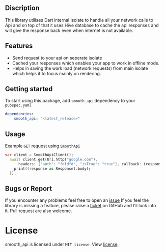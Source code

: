 ## Discription

This library utilises Dart internal isolate to handle all your network calls to Api and on top of that it uses Hive database to cache the api responses and will give the response back even when internet is not available.

## Features

-   Send request to your api on seperate isolate
-   Cached your responses which enables your app to work in offline mode.
-   Helps in saving the work load (network requests) from main isolate which helps it to focus mainly on rendering.

## Getting started

To start using this package, add `smooth_api` dependency to your `pubspec.yaml`

```yaml
dependencies:
    smooth_api: "<latest_release>"
```

## Usage

Example `GET` request using `SmoothApi`

```dart
var client = SmoothApiClient();
  await client.get(Uri.http("google.com"),
      headers: {"auth": "fdfdfd", "isTrue": "true"}, callback: (response) {
    print((response as Response).body);
  });
```

## Bugs or Report

If you encounter any problems feel free to open an [issue](https://github.com/AnonymousAliensX/SmoothApi/issues/new?template=bug_report.md) If you feel the library is missing a feature, please raise a [ticket](https://github.com/AnonymousAliensX/SmoothApi/issues/new?template=feature_request.md) on GitHub and I'll look into it. Pull request are also welcome.

# License

smooth_api is licensed under `MIT license`. View [license](https://github.com/AnonymousAliensX/SmoothApi/blob/main/LICENSE).
